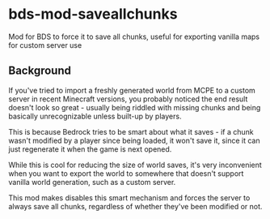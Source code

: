 # bds-mod-saveallchunks
Mod for BDS to force it to save all chunks, useful for exporting vanilla maps for custom server use

## Background
If you've tried to import a freshly generated world from MCPE to a custom server in recent Minecraft versions, you probably noticed the end result doesn't look so great - usually being riddled with missing chunks and being basically unrecognizable unless built-up by players.

This is because Bedrock tries to be smart about what it saves - if a chunk wasn't modified by a player since being loaded, it won't save it, since it can just regenerate it when the game is next opened.

While this is cool for reducing the size of world saves, it's very inconvenient when you want to export the world to somewhere that doesn't support vanilla world generation, such as a custom server.

This mod makes disables this smart mechanism and forces the server to always save all chunks, regardless of whether they've been modified or not.
